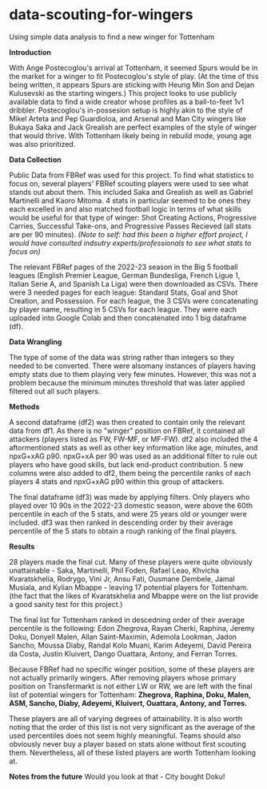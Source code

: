 # data-scouting-for-wingers

Using simple data analysis to find a new winger for Tottenham



**Introduction**

With Ange Postecoglou's arrival at Tottenham, it seemed Spurs would be in the market for a winger to fit Postecoglou's style of play. (At the time of this being written, it appears Spurs are sticking with Heung Min Son and Dejan Kulusevski as the starting wingers.) This project looks to use publicly available data to find a wide creator whose profiles as a ball-to-feet 1v1 dribbler. Postecoglou's in-possesion setup is highly akin to the style of Mikel Arteta and Pep Guardioloa, and Arsenal and Man City wingers like Bukaya Saka and Jack Grealish are perfect examples of the style of winger that would thrive. With Tottenham likely being in rebuild mode, young age was also prioritized. 



**Data Collection**

Public Data from FBRef was used for this project. To find what statistics to focus on, several players' FBRef scouting players were used to see what stands out about them. This included Saka and Grealish as well as Gabriel Martinelli and Kaoro Mitoma. 4 stats in particular seemed to be ones they each excelled in and also matched football logic in terms of what skills would be useful for that type of winger: Shot Creating Actions, Progressive Carries, Successful Take-ons, and Progressive Passes Recieved (all stats are per 90 minutes). _(Note to self: had this been a higher effort project, I would have consulted indsutry experts/professionals to see what stats to focus on)_

The relevant FBRef pages of the 2022-23 season in the Big 5 football leagues (English Premier League, German Bundesliga, French Ligue 1, Italian Serie A, and Spanish La Liga) were then downloaded as CSVs. There were 3 needed pages for each league: Standard Stats, Goal and Shot Creation, and Possession. For each league, the 3 CSVs were concatenating by player name, resulting in 5 CSVs for each league. They were each uploaded into Google Colab and then concatenated into 1 big dataframe (df).


**Data Wrangling**

The type of some of the data was string rather than integers so they needed to be converted. There were alsomany instances of players having empty stats due to them playing very few minutes. However, this was not a problem because the minimum minutes threshold that was later applied filtered out all such players. 

**Methods**

A second dataframe (df2) was then created to contain only the relevant data from df1. As there is no "winger" position on FBRef, it contained all attackers (players listed as FW, FW-MF, or MF-FW). df2 also included the 4 aftormentioned stats as well as other key information like age, minutes, and npxG+xAG p90. npxG+xA per 90 was used as an additional filter to rule out players who have good skills, but lack end-product contribution. 5 new columns were also added to df2, them being the percentile ranks of each players 4 stats and npxG+xAG p90 within this group of attackers.

The final dataframe (df3) was made by applying filters. Only players who played over 10 90s in the 2022-23 domestic season, were above the 60th percentile in each of the 5 stats, and were 25 years old or younger were included. df3 was then ranked in descending order by their average percentile of the 5 stats to obtain a rough ranking of the final players.

**Results**

28 players made the final cut. Many of these players were quite obviously unattainable - Saka, Martinelli, Phil Foden, Rafael Leao, Khvicha Kvaratskhelia, Rodrygo, Vini Jr, Ansu Fati, Ousmane Dembele, Jamal Musiala, and Kylian Mbappe - leaving 17 potential players for Tottenham. (the fact that the likes of Kvaratskhelia and Mbappe were on the list provide a good sanity test for this project.)

The final list for Tottenham ranked in descedning order of their average percentile is the following: Edon Zhegrova, Rayan Cherki, Raphina, Jeremy Doku, Donyell Malen, Allan Saint-Maximin, Ademola Lookman, Jadon Sancho, Moussa Diaby, Randal Kolo Muani, Karim Adeyemi, David Pereira da Costa, Justin Kluivert, Dango Ouattara, Antony, and Ferran Torres.

Because FBRef had no specific winger position, some of these players are not actually primarily wingers. After removing players whose primary position on Transfermarkt is not either LW or RW, we are left with the final list of potential wingers for Tottenham: **Zhegrova, Raphina, Doku, Malen, ASM, Sancho, Diaby, Adeyemi, Kluivert, Ouattara, Antony, and Torres.**

These players are all of varying degrees of attainability. It is also worth noting that the order of this list is not very significant as the average of the used percentiles does not seem highly meaningful. Teams should also obviously never buy a player based on stats alone without first scouting them. Nevertheless, all of these listed players are worth Tottenham looking at. 



**Notes from the future**
Would you look at that - City bought Doku!
